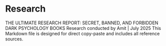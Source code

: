 # Research
THE ULTIMATE RESEARCH REPORT: SECRET, BANNED, AND FORBIDDEN DARK PSYCHOLOGY BOOKS    Research conducted by Amit | July 2025    This Markdown file is designed for direct copy-paste and includes all reference sources.
